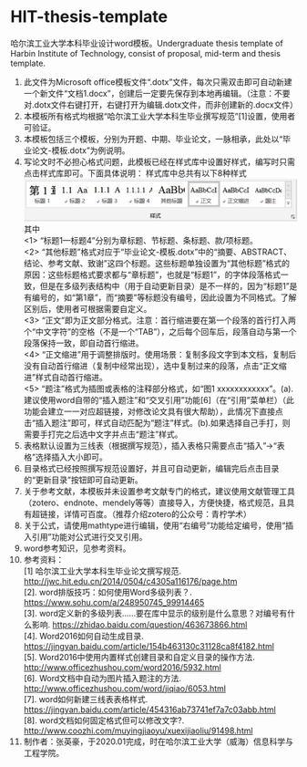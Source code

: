 # HIT-thesis-template
哈尔滨工业大学本科毕业设计word模板。Undergraduate thesis template of Harbin Institute of Technology, consist of proposal, mid-term and thesis template.   
1.	此文件为Microsoft office模板文件“.dotx”文件，每次只需双击即可自动新建一个新文件“文档1.docx”，创建后一定要先保存到本地再编辑。（注意：不要对.dotx文件右键打开，右键打开为编辑.dotx文件，而非创建新的.docx文件）  
2.	本模板所有格式均根据“哈尔滨工业大学本科生毕业撰写规范”[1]设置，使用者可验证。  
3.	本模板包括三个模板，分别为开题、中期、毕业论文，一脉相承，此处以“毕业论文-模板.dotx”为例说明。  
4.	写论文时不必担心格式问题，此模板已经在样式库中设置好样式，编写时只需点击样式库即可。下面具体说明：
样式库中总共有以下8种样式  
![样式](https://github.com/yhao-z/HIT-thesis-template/blob/main/picture.jpg)  
其中  
  <1> “标题1—标题4”分别为章标题、节标题、条标题、款/项标题。  
  <2> “其他标题”格式对应于“毕业论文-模板.dotx”中的“摘要、ABSTRACT、结论、参考文献、致谢”这四个标题。这些标题单独设置为“其他标题”格式的原因：这些标题格式要求都与“章标题”，也就是“标题1”，的字体段落格式一致，但是在多级列表结构中（用于自动更新目录）是不一样的，因为“标题1”是有编号的，如“第1章”，而“摘要”等标题没有编号，因此设置为不同格式。了解区别后，使用者可根据需要自定义。  
  <3> “正文”即为正文部分格式。注意：首行缩进要在第一个段落的首行打入两个“中文字符”的空格（不是一个“TAB”），之后每个回车后，段落自动与第一个段落保持一致，即自动首行缩进。  
  <4> “正文缩进”用于调整排版时。使用场景：复制多段文字到本文档，复制后没有自动首行缩进（复制中经常出现），选中复制过来的段落，点击“正文缩进”样式自动首行缩进。  
  <5> “题注”格式为插图或表格的注释部分格式，如“图1 xxxxxxxxxxxx”。(a).建议使用word自带的“插入题注”和“交叉引用”功能[6]（在“引用”菜单栏）（此功能会建立一一对应超链接，对修改论文具有很大帮助），此情况下直接点击“插入题注”即可，样式自动匹配为“题注”样式。(b).如果选择自己手打，则需要手打完之后选中文字并点击“题注”样式。  
5.	表格默认设置为三线表（根据撰写规范），插入表格只需要点击“插入”->“表格”选择插入大小即可。  
6.	目录格式已经按照撰写规范设置好，并且可自动更新，编辑完后点击目录的“更新目录”按钮即可自动更新。  
7.	关于参考文献，本模板并未设置参考文献专门的格式，建议使用文献管理工具（zotero、endnote、mendely等等）直接导入，方便快捷，格式规范，且具有超链接，详情可百度。（推荐介绍zotero的公众号：青柠学术）  
8.	关于公式，请使用mathtype进行编辑，使用“右编号”功能给定编号，使用“插入引用”功能对公式进行交叉引用。  
9.	word参考知识，见参考资料。  
10.	参考资料：  
  [1] 哈尔滨工业大学本科生毕业论文撰写规范.  
  http://jwc.hit.edu.cn/2014/0504/c4305a116176/page.htm  
  [2]. word排版技巧：如何使用Word多级列表？.  
  https://www.sohu.com/a/248950745_99914465  
  [3]. word定义新的多级列表……要在库中显示的级别是什么意思？对编号有什么影响. https://zhidao.baidu.com/question/463673866.html  
  [4]. Word2016如何自动生成目录.  
  https://jingyan.baidu.com/article/154b463130c31128ca8f4182.html  
  [5]. Word2016中使用内置样式创建目录和自定义目录的操作方法.  
  http://www.officezhushou.com/word2016/5932.html  
  [6]. Word文档中自动为图片插入题注的方法.  
  http://www.officezhushou.com/word/jiqiao/6053.html  
  [7]. word如何新建三线表表格样式.  
  https://jingyan.baidu.com/article/454316ab73741ef7a7c03abb.html  
  [8]. word文档如何固定格式但可以修改文字?.  
  http://www.coozhi.com/muyingjiaoyu/xuexijiaoliu/91498.html  
11.	制作者：张英豪，于2020.01完成，时在哈尔滨工业大学（威海）信息科学与工程学院。  
